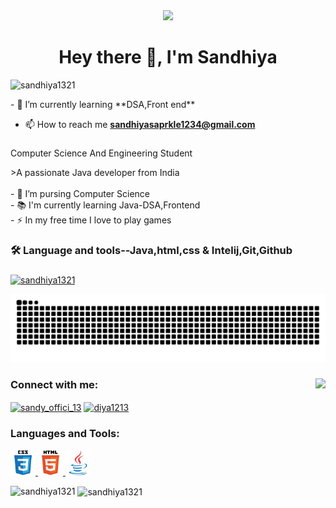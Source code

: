 <div align="center">
  <img height="250" src="https://i.gifer.com/Ud0S.gif" />
</div>

<h1 align="center">Hey there 👋, I'm Sandhiya </h1>
<p align="left"> <img src="https://komarev.com/ghpvc/?username=sandhiya1321&label=Profile%20views&color=0e75b6&style=flat" alt="sandhiya1321" /> </p>
- 🌱 I’m currently learning **DSA,Front end**

- 📫 How to reach me **sandhiyasaprkle1234@gmail.com**

###
Computer Science And Engineering Student

<p align="left">>A passionate Java developer from India<br><br>- 🔭 I’m pursing Computer Science  <br>- 📚 I'm currently learning Java-DSA,Frontend  <br>- ⚡ In my free time I love to play games</p>

###

<h3 align="left">🛠 Language and tools--Java,html,css & Intelij,Git,Github</h3>

###


<p align="left"> <a href="https://github.com/ryo-ma/github-profile-trophy"><img src="https://github-profile-trophy.vercel.app/?username=sandhiya1321" alt="sandhiya1321" /></a> </p>
<img src="https://raw.githubusercontent.com/Sandhiya1321/Sandhiya1321/output/snake.svg" alt="Snake animation" />

###


<img align="right" height="150" src="https://i.imgflip.com/65efzo.gif"  />
<h3 align="left">Connect with me:</h3>
<p align="left">
<a href="https://instagram.com/sandy_offici_13" target="blank"><img align="center" src="https://raw.githubusercontent.com/rahuldkjain/github-profile-readme-generator/master/src/images/icons/Social/instagram.svg" alt="sandy_offici_13" height="30" width="40" /></a>
<a href="https://www.leetcode.com/diya1213" target="blank"><img align="center" src="https://raw.githubusercontent.com/rahuldkjain/github-profile-readme-generator/master/src/images/icons/Social/leet-code.svg" alt="diya1213" height="30" width="40" /></a>
</p>
<picture>
  <source media="(prefers-color-scheme: dark)" srcset="https://raw.githubusercontent.com/maurodesouza/maurodesouza/output/pacman-contribution-graph-dark.svg">
  <source media="(prefers-color-scheme: light)" srcset="https://raw.githubusercontent.com/maurodesouza/maurodesouza/output/pacman-contribution-graph.svg">
 
</picture>
<h3 align="left">Languages and Tools:</h3>
<p align="left"> <a href="https://www.w3schools.com/css/" target="_blank" rel="noreferrer"> <img src="https://raw.githubusercontent.com/devicons/devicon/master/icons/css3/css3-original-wordmark.svg" alt="css3" width="40" height="40"/> </a> <a href="https://www.w3.org/html/" target="_blank" rel="noreferrer"> <img src="https://raw.githubusercontent.com/devicons/devicon/master/icons/html5/html5-original-wordmark.svg" alt="html5" width="40" height="40"/> </a> <a href="https://www.java.com" target="_blank" rel="noreferrer"> <img src="https://raw.githubusercontent.com/devicons/devicon/master/icons/java/java-original.svg" alt="java" width="40" height="40"/> </a> </p>

<p><img align="left" src="https://github-readme-stats.vercel.app/api/top-langs?username=sandhiya1321&show_icons=true&locale=en&layout=compact" alt="sandhiya1321" /></p>

<p>&nbsp;<img align="center" src="https://github-readme-stats.vercel.app/api?username=sandhiya1321&show_icons=true&locale=en" alt="sandhiya1321" /></p>
